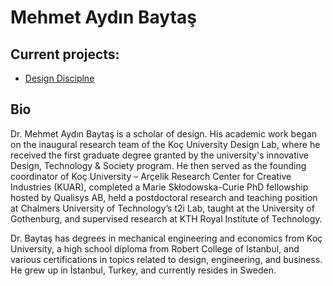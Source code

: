 # Mehmet Aydın Baytaş

## Current projects:

- [Design Disciplne](https://designdisciplin.com)

## Bio

Dr. Mehmet Aydın Baytaş is a scholar of design. His academic work began on the inaugural research team of the Koç University Design Lab, where he received the first graduate degree granted by the university's innovative Design, Technology & Society program. He then served as the founding coordinator of Koç University – Arçelik Research Center for Creative Industries (KUAR), completed a Marie Skłodowska-Curie PhD fellowship hosted by Qualisys AB, held a postdoctoral research and teaching position at Chalmers University of Technology’s t2i Lab, taught at the University of Gothenburg, and supervised research at KTH Royal Institute of Technology.

Dr. Baytaş has degrees in mechanical engineering and economics from Koç University, a high school diploma from Robert College of Istanbul, and various certifications in topics related to design, engineering, and business. He grew up in İstanbul, Turkey, and currently resides in Sweden.
